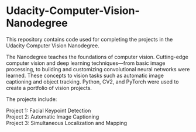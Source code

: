 # Udacity-Computer-Vision-Nanodegree

This repository contains code used for completing the projects in the Udacity Computer Vision Nanodegree.

The Nanodegree teaches the foundations of computer vision.  Cutting-edge computer vision and deep learning techniques—from basic image processing, to building and customizing convolutional neural networks were learned. These concepts to vision tasks such as automatic image captioning and object tracking.  Python, CV2, and PyTorch were used to create a portfolio of vision projects.

The projects include:

Project 1: Facial Keypoint Detection  
Project 2: Automatic Image Captioning  
Project 3: Simultaneous Localization and Mapping  
